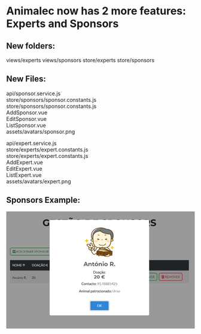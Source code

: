 # Animalec now has 2 more features: Experts and Sponsors

## New folders:

views/experts
views/sponsors
store/experts
store/sponsors

## New Files:

api/sponsor.service.js<br/>
store/sponsors/sponsor.constants.js<br/>
store/sponsors/sponsor.constants.js<br/>
AddSponsor.vue<br/>
EditSponsor.vue<br/>
ListSponsor.vue<br/>
assets/avatars/sponsor.png<br/>

api/expert.service.js<br/>
store/experts/expert.constants.js<br/>
store/experts/expert.constants.js<br/>
AddExpert.vue<br/>
EditExpert.vue<br/>
ListExpert.vue<br/>
assets/avatars/expert.png<br/>

## Sponsors Example:

![Sponsors Example](src/assets/sponsor_print.png)
